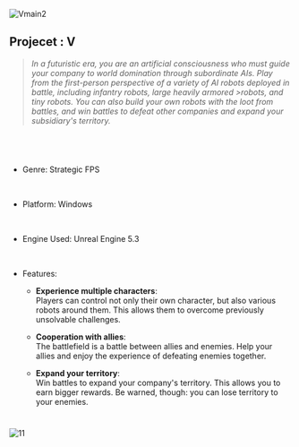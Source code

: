 ![Vmain2](https://github.com/Hongyoosung/V/assets/101240036/287df5e0-cd00-4355-bf32-6a19ae945829)

## Projecet : V
>*In a futuristic era, you are an artificial consciousness who must guide your company to world domination through subordinate AIs. Play from the first-person perspective of a variety of AI robots deployed in battle, including infantry robots, large heavily armored >robots, and tiny robots. You can also build your own robots with the loot from battles, and win battles to defeat other companies and expand your subsidiary's territory.*

#

<br/>



+ Genre: Strategic FPS
<br/>

+ Platform: Windows
<br/>

+ Engine Used: Unreal Engine 5.3
<br/>

+ Features:

  + **Experience multiple characters**:<br/>
    Players can control not only their own character, but also various robots around them. This allows them to overcome previously unsolvable challenges.

  + **Cooperation with allies**: <br/> The battlefield is a battle between allies and enemies. Help your allies and enjoy the experience of defeating enemies together.

  + **Expand your territory**: <br/> Win battles to expand your company's territory. This allows you to earn bigger rewards. Be warned, though: you can lose territory to your enemies.

#

![11](https://github.com/Hongyoosung/V/assets/101240036/d622e49f-7712-42ef-a86f-7baa68e121bd)
